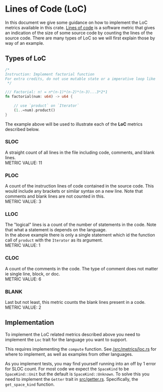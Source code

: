 # Lines of Code (LoC)

In this document we give some guidance on how to implement the LoC metrics available in this crate.
[Lines of code](https://en.wikipedia.org/wiki/Source_lines_of_code) is a software metric that gives an indication of the size of some source code by counting the lines of the source code.
There are many types of LoC so we will first explain those by way of an example.

## Types of LoC

```rust
/*
Instruction: Implement factorial function
For extra credits, do not use mutable state or a imperative loop like `for` or `while`.
 */

/// Factorial: n! = n*(n-1)*(n-2)*(n-3)...3*2*1
fn factorial(num: u64) -> u64 {
    
    // use `product` on `Iterator`
    (1..=num).product()
}
```

The example above will be used to illustrate each of the **LoC** metrics described below.

### SLOC

A straight count of all lines in the file including code, comments, and blank lines.  
METRIC VALUE: 11

### PLOC

A count of the instruction lines of code contained in the source code. This would include any brackets or similar syntax on a new line. 
Note that comments and blank lines are not counted in this.   
METRIC VALUE: 3

### LLOC

The "logical" lines is a count of the number of statements in the code. Note that what a statement is depends on the language.  
In the above example there is only a single statement which id the function call of `product` with the `Iterator` as its argument.  
METRIC VALUE: 1

### CLOC

A count of the comments in the code. The type of comment does not matter ie single line, block, or doc.  
METRIC VALUE: 6

### BLANK

Last but not least, this metric counts the blank lines present in a code.
METRIC VALUE: 2

## Implementation

To implement the LoC related metrics described above you need to implement the `Loc` trait for the language you want to support.

This requires implementing the `compute` function.
See [/src/metrics/loc.rs](https://github.com/mozilla/rust-code-analysis/blob/master/src/metrics/loc.rs) for where to implement, as well as examples from other languages.

As you implement tests, you may find yourself running into an off by 1 error for SLOC count. 
For most code we expect the `SpaceKind` to be `SpaceKind::Unit` but the default is `SpaceKind::Unknown`.
To solve this you need to implement the `Getter` trait in [src/getter.rs](https://github.com/mozilla/rust-code-analysis/blob/master/src/getter.rs). Specifically, the `get_space_kind` function.